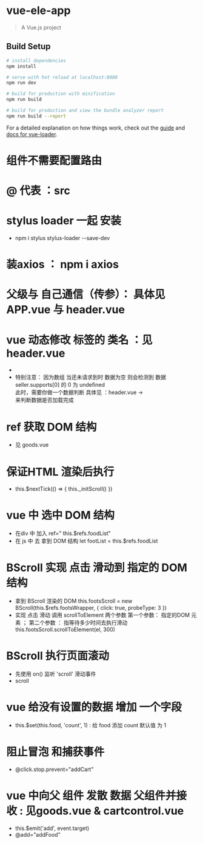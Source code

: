 # vue-ele-app

> A Vue.js project

## Build Setup

``` bash
# install dependencies
npm install

# serve with hot reload at localhost:8080
npm run dev

# build for production with minification
npm run build

# build for production and view the bundle analyzer report
npm run build --report
```

For a detailed explanation on how things work, check out the [guide](http://vuejs-templates.github.io/webpack/) and [docs for vue-loader](http://vuejs.github.io/vue-loader).


# 组件不需要配置路由

# @ 代表 ：src

# stylus loader  一起 安装
  - npm i stylus stylus-loader --save-dev
# 装axios ： npm i axios

# 父级与 自己通信（传参）： 具体见APP.vue  与 header.vue

# vue 动态修改 标签的 类名 ：见 header.vue
  - <span class="icon" :class="classMap[seller.supports[0].type]"></span>
  - 特别注意： 因为数组 当还未请求到时 数据为空  则会检测到 数据seller.supports[0]  的 0 为 undefined  
    此时，需要你做一个数据判断 具体见 ：header.vue  ->  <div class="support" v-if="seller.supports">  来判断数据是否加载完成
#  ref 获取 DOM 结构
  - 见 goods.vue
# 保证HTML 渲染后执行
  - this.$nextTick(() => {
      this._initScroll()
    })

# vue 中 选中 DOM 结构
  - 在div 中 加入 ref=" this.$refs.foodList"
    <div class="foots-list" ref=" this.$refs.foodList">
  - 在 js 中 去 拿到  DOM 结构
    let footList = this.$refs.foodList

# BScroll 实现 点击 滑动到 指定的 DOM 结构
  - 拿到 BScroll 渲染的 DOM 
    this.footsScroll = new BScroll(this.$refs.footsWrapper, {
        click: true,
        probeType: 3
      })
  - 实现 点击 滑动 调用 scrollToElement  两个参数 第一个参数： 指定的DOM 元素 ； 第二个参数 ： 指等待多少时间去执行滑动
    this.footsScroll.scrollToElement(el, 300)
    
# BScroll  执行页面滚动
  - 先使用 on()  监听 'scroll' 滑动事件
  - scroll

# vue 给没有设置的数据 增加 一个字段
  - this.$set(this.food, 'count', 1)  : 给 food 添加 count  默认值 为 1

# 阻止冒泡 和捕获事件 
 -  @click.stop.prevent="addCart"

# vue  中向父 组件 发散 数据   父组件并接收 : 见goods.vue  & cartcontrol.vue
  - this.$emit('add', event.target)
  - @add="addFood"
